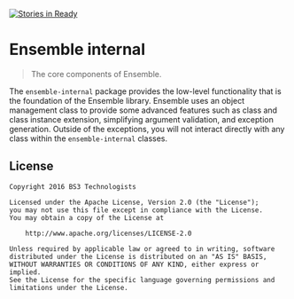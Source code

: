 [![Stories in Ready](https://badge.waffle.io/bs3tech/ensemble-internal.png?label=ready&title=Ready)](https://waffle.io/bs3tech/ensemble-internal)
# Ensemble internal
> The core components of Ensemble.

The `ensemble-internal` package provides the low-level functionality that is the foundation of the Ensemble library. Ensemble uses an object management class to provide some advanced features such as class and class instance extension, simplifying argument validation, and exception generation. Outside of the exceptions, you will not interact directly with any class within the `ensemble-internal` classes.

## License
```
Copyright 2016 BS3 Technologists

Licensed under the Apache License, Version 2.0 (the "License");
you may not use this file except in compliance with the License.
You may obtain a copy of the License at

    http://www.apache.org/licenses/LICENSE-2.0

Unless required by applicable law or agreed to in writing, software
distributed under the License is distributed on an "AS IS" BASIS,
WITHOUT WARRANTIES OR CONDITIONS OF ANY KIND, either express or implied.
See the License for the specific language governing permissions and
limitations under the License.
```
